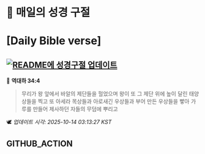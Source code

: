 # 🙏 매일의 성경 구절
# [Daily Bible verse]
## [![README에 성경구절 업데이트](https://github.com/DONGSUKA/first_test/actions/workflows/update-readme-bible.yml/badge.svg)](https://github.com/DONGSUKA/first_test/actions/workflows/update-readme-bible.yml)
<!-- START_BIBLE_VERSE -->
📖 **역대하 34:4**
> 무리가 왕 앞에서 바알의 제단들을 헐었으며 왕이 또 그 제단 위에 높이 달린 태양상들을 찍고 또 아세라 목상들과 아로새긴 우상들과 부어 만든 우상들을 빻아 가루를 만들어 제사하던 자들의 무덤에 뿌리고

🕊️ _업데이트 시각: 2025-10-14 03:13:27 KST_
  <!-- END_BIBLE_VERSE -->
## GITHUB_ACTION
